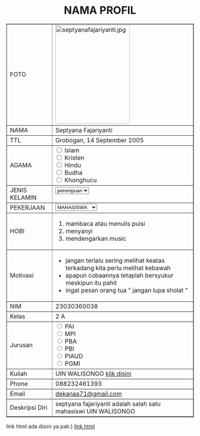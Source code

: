 <!DOCTYPE html>
<html>
<head>
<title>NAMA PROFIL</title>
</head>
<body>
<h1 align="center">NAMA PROFIL</h1>
<table width="745" border="1" cellspacing="0" cellpadding="5" align="center">
<td>FOTO</td>
<td> <img src="C:\Users\A s u s\Documents\septyanafajariyanti.jpg" alt=septyanafajariyanti.jpg width="200px" height="265px"></td>
</tr>
<tr>
<td>NAMA</td>
<td>Septyana Fajariyanti</td>
</tr>
<tr>
<td>TTL</td>
<td>Grobogan, 14 September 2005</td>
</tr>
<tr>
<td>AGAMA</td>
<td><input type="checkbox" id="vehicle1" name="vehicle1" value="Bike">
  <label for="vehicle1"> Islam</label><br>
  <input type="checkbox" id="vehicle2" name="vehicle2" value="Car">
  <label for="vehicle2"> Kristen</label><br>
  <input type="checkbox" id="vehicle3" name="vehicle3" value="Boat">
  <label for="vehicle3"> Hindu</label><br>
  <input type="checkbox" id="vehicle1" name="vehicle1" value="Bike">
  <label for="vehicle1"> Budha</label><br>
  <input type="checkbox" id="vehicle2" name="vehicle2" value="Car">
  <label for="vehicle2"> Khonghucu</label><br>
    </select>
    </form></td>
</tr>
<tr>
<td>JENIS KELAMIN</td>
<td><form action="proses.php" method="get">
    <select name='jenis kelamin'>
      <option value='Laki-laki'>perempuan</option>
      <option value='Perempuan'>laki-laki</option>
    </select></form></td>
</tr>
<tr>
<td>PEKERJAAN</td>
<td><select name="subjects" id="subjects">
    <option value="PNS">MAHASISWA</option>
    <option value="WIRASWASTA">WIRASWASTA</option>
    <option value="BUMN">BUMN</option>
    <option value="MAHASISWA">PNS</option>
</select></td>
</tr>
<tr>
<td>HOBI</td>
<td><ol>
    <li>mambaca atau menulis puisi</li>
    <li>menyanyi</li>
    <li>mendengarkan music</li>
  </ol></td>
</tr>
<tr>
<td>Motivasi</td>
<td><ul>
    <li>jangan terlalu sering melihat keatas terkadang kita perlu melihat kebawah</li>
    <li>apapun cobaannya tetaplah bersyukur meskipun itu pahit</li>
    <li>ingat pesan orang tua " jangan lupa sholat "</li>
</ul></td>
</tr>
<tr>
<td>NIM</td>
<td>23030360038</td>
</tr>
<tr>
<td>Kelas</td>
<td>2 A</td>
</tr>
<tr>
<td>Jurusan</td>
<td> <input type="radio" id="PAI" name="fav_language" value="PAI">
  <label for="PAI">PAI</label><br>
  <input type="radio" id="MPI" name="fav_language" value="MPI">
  <label for="MPI">MPI</label><br>
  <input type="radio" id="PBA" name="fav_language" value="PBA">
  <label for="PBA">PBA</label><br>
  <input type="radio" id="PBI" name="fav_language" value="PBI">
  <label for="PBI">PBI</label><br>
  <input type="radio" id="PIAUD" name="fav_language" value="PIAUD">
  <label for="PIAUD">PIAUD</label><br>
  <input type="radio" id="PGMI" name="fav_language" value="PGMI">
  <label for="PGMI">PGMI</label></td>
</tr>
<tr>
<td>Kuliah</td>
<td>UIN WALISONGO <a href="https://walisongo.ac.id/">klik disini</a></td>
</tr>
<tr>
<td>Phone</td>
<td>088232461393</td>
</tr>
<tr>
<td>Email</td>
<td><a href="mailto:dekanaa71@gmail.com">dekanaa71@gmail.com</a></td>
</tr>
<tr>
<td>Deskripsi Diri</td>
<td>septyana fajariyanti adalah salah satu mahasiswi UIN WALISONGO</td>
</tr>
</table>
<body>
 <p>link html ada disini ya pak:) <a href="">link html</a></p>
</body>
</html>
